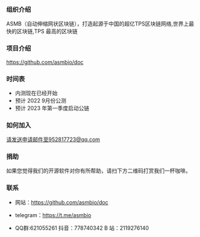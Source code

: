 ### 组织介绍

ASMB（自动伸缩网状区块链），打造起源于中国的超亿TPS区块链网络,世界上最快的区块链,TPS 最高的区块链

### 项目介绍

https://github.com/asmbio/doc
### 时间表
- 内测现在已经开始
- 预计 2022 9月份公测
- 预计 2023 年第一季度启动公链
### 如何加入
请发送申请邮件至952817723@qq.com

### 捐助
如果您觉得我们的开源软件对你有所帮助，请扫下方二维码打赏我们一杯咖啡。

### 联系
- 网站：https://github.com/asmbio/doc
- telegram：https://t.me/asmbio

- QQ群:621055261
抖音：778740342
B 站：2119276140

